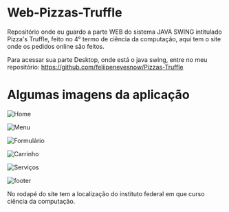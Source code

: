 # Web-Pizzas-Truffle
Repositório onde eu guardo a parte WEB do sistema JAVA SWING intitulado Pizza's Truffle, feito no 4° termo de ciência da computação, aqui tem o site onde os pedidos online são feitos.

Para acessar sua parte Desktop, onde está o java swing, entre no meu repositório: https://github.com/feliipenevesnow/Pizzas-Truffle

# Algumas imagens da aplicação

![Home](https://user-images.githubusercontent.com/65624371/224577145-a593d0df-fa97-42a1-be9d-0b32ec46b107.png)

![Menu](https://user-images.githubusercontent.com/65624371/224577149-9b6f9d36-e134-4548-a678-5668c6f53f8c.png)

![Formulário](https://user-images.githubusercontent.com/65624371/224577155-56a1d2fc-2793-4615-87e0-b902c4ae1eb7.png)

![Carrinho](https://user-images.githubusercontent.com/65624371/224577172-a289fa7d-c6a4-4681-81ac-594a5dbf6e3d.png)

![Serviços](https://user-images.githubusercontent.com/65624371/224577175-33693000-bddc-48c2-ac49-1b0725417f64.png)

![footer](https://user-images.githubusercontent.com/65624371/224577177-11713733-93af-4637-abd1-5c103f4d88cd.png)

No rodapé do site tem a localização do instituto federal em que curso ciência da computação.
